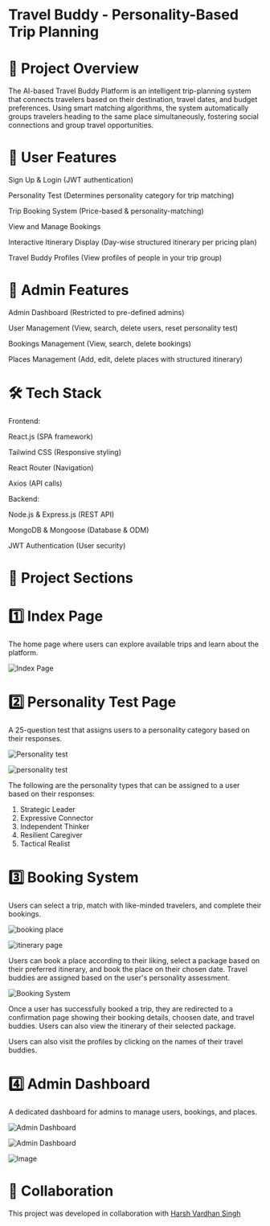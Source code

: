 # Travel Buddy - Personality-Based Trip Planning


# 📌 Project Overview

The AI-based Travel Buddy Platform is an intelligent trip-planning system that connects travelers based on their destination, travel dates, and budget preferences. Using smart matching algorithms, the system automatically groups travelers heading to the same place simultaneously, fostering social connections and group travel opportunities.

# 🛫 User Features

Sign Up & Login (JWT authentication)

Personality Test (Determines personality category for trip matching)

Trip Booking System (Price-based & personality-matching)

View and Manage Bookings

Interactive Itinerary Display (Day-wise structured itinerary per pricing plan)

Travel Buddy Profiles (View profiles of people in your trip group)


# 🎩 Admin Features

Admin Dashboard (Restricted to pre-defined admins)

User Management (View, search, delete users, reset personality test)

Bookings Management (View, search, delete bookings)

Places Management (Add, edit, delete places with structured itinerary)


# 🛠️ Tech Stack

Frontend:

React.js (SPA framework)

Tailwind CSS (Responsive styling)

React Router (Navigation)

Axios (API calls)

Backend:

Node.js & Express.js (REST API)

MongoDB & Mongoose (Database & ODM)

JWT Authentication (User security)

# 📌 Project Sections

# 1️⃣ Index Page

The home page where users can explore available trips and learn about the platform.

![Index Page](https://github.com/user-attachments/assets/ef989fd7-b52f-421c-b857-cbf623149295)


# 2️⃣ Personality Test Page

A 25-question test that assigns users to a personality category based on their responses.

![Personality test](https://github.com/user-attachments/assets/e2f5aa0c-b29e-4ab1-ad02-de62dfbfe3ee)

![personality test ](https://github.com/user-attachments/assets/5d09a069-c364-49a4-a97f-9f3fa00638f6)

The following are the personality types that can be assigned to a user based on their responses:

1. Strategic Leader
2. Expressive Connector
3. Independent Thinker
4. Resilient Caregiver
5. Tactical Realist


# 3️⃣ Booking System

Users can select a trip, match with like-minded travelers, and complete their bookings.

![booking place](https://github.com/user-attachments/assets/203de520-8ca8-4dc9-b392-29680768ff92)

![itinerary page](https://github.com/user-attachments/assets/f0d0c99d-857f-47c8-9be9-cb473e31330b)

Users can book a place according to their liking, select a package based on their preferred itinerary, and book the place on their chosen date. Travel buddies are assigned based on the user's personality assessment.

![Booking System ](https://github.com/user-attachments/assets/07f89bdd-d791-48de-bf06-bcd658655a7f)


Once a user has successfully booked a trip, they are redirected to a confirmation page showing their booking details, choosen date, and travel buddies. Users can also view the itinerary of their selected package.

Users can also visit the profiles by clicking on the names of their travel buddies. 

# 4️⃣ Admin Dashboard

A dedicated dashboard for admins to manage users, bookings, and places.

![Admin Dashboard](https://github.com/user-attachments/assets/22e0b315-f0af-486a-95a1-c13e5ca866fd)

![Admin Dashboard ](https://github.com/user-attachments/assets/e358087e-7fec-45ce-b9dc-671127aba978)

![Image](https://github.com/user-attachments/assets/e28a0d8c-199f-421c-a933-27f5da4bd9b3)

# 🤝 Collaboration

This project was developed in collaboration with [Harsh Vardhan Singh](https://github.com/HarshVardhan2025)
